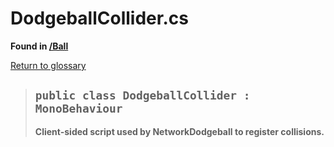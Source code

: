# DodgeballCollider.cs
**Found in [/Ball](../BALLISTIC/Assets/Scripts/Ball/DodgeballCollider.cs)**

[Return to glossary](Glossary.md)


> ## `public class DodgeballCollider : MonoBehaviour`
> **Client-sided script used by NetworkDodgeball to register collisions.**
> 

